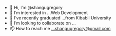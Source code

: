 - 👋 Hi, I’m @shangugregory
- 👀 I’m interested in ...Web Development
- 🌱 I’ve recently graduated ...from  Kibabii University
- 💞️ I’m looking to collaborate on ...
- 📫 How to reach me ...shangugregory@gmail.com

<!---
shangugregory/shangugregory is a ✨ special ✨ repository because its `README.md` (this file) appears on your GitHub profile.
You can click the Preview link to take a look at your changes.
--->
